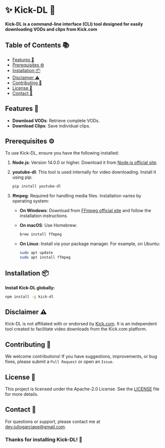 # :sparkles: Kick-DL :green_heart:

**Kick-DL is a command-line interface (CLI) tool designed for easily downloading VODs and clips from Kick.com**

## Table of Contents :books:

- [Features :rocket:](#features-rocket)
- [Prerequisites :gear:](#prerequisites-gear)
- [Installation :package:](#installation-package)
- [Disclaimer :warning:](#disclaimer-warning)
- [Contributing :handshake:](#contributing-handshake)
- [License :scroll:](#license-scroll)
- [Contact :email:](#contact-email)

## Features :rocket:

- **Download VODs**: Retrieve complete VODs.
- **Download Clips**: Save individual clips.

## Prerequisites :gear:

To use Kick-DL, ensure you have the following installed:

1. **Node.js**: Version 14.0.0 or higher. Download it from [Node.js official site](https://nodejs.org/).
2. **youtube-dl**: This tool is used internally for video downloading. Install it using pip:

    ```sh
    pip install youtube-dl
    ```

3. **ffmpeg**: Required for handling media files. Installation varies by operating system:

    - **On Windows**: Download from [FFmpeg official site](https://ffmpeg.org/download.html) and follow the installation instructions.
    - **On macOS**: Use Homebrew:

        ```sh
        brew install ffmpeg
        ```

    - **On Linux**: Install via your package manager. For example, on Ubuntu:

        ```sh
        sudo apt update
        sudo apt install ffmpeg
        ```

## Installation :package:

**Install Kick-DL globally:**

```sh
npm install -g kick-dl
```

## Disclaimer :warning:

Kick-DL is not affiliated with or endorsed by [Kick.com](https://kick.com). It is an independent tool created to facilitate video downloads from the Kick.com platform.

## Contributing :handshake:

We welcome contributions! If you have suggestions, improvements, or bug fixes, please submit a `Pull Request` or open an `Issue`.

## License :scroll:

This project is licensed under the Apache-2.0 License. See the [LICENSE](LICENSE) file for more details.

## Contact :email:

For questions or support, please contact me at [dev.juliogarciape@gmail.com](mailto:dev.juliogarciape@gmail.com).

### Thanks for installing Kick-DL! :sparkling_heart:
